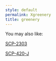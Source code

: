 ```yaml
---
style: default
permalink: Xgreenery
title: greenery
---
```

You may also like:

[SCP-2303](http://scp-wiki.net/scp-2303)

[SCP-420-J](http://scp-wiki.net/scp-420-j)

